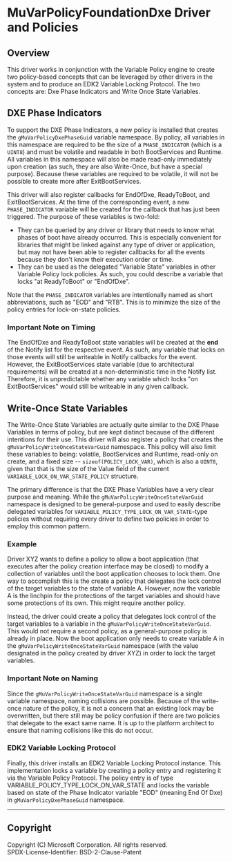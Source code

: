 # MuVarPolicyFoundationDxe Driver and Policies

## Overview

This driver works in conjunction with the Variable Policy engine to create two policy-based
concepts that can be leveraged by other drivers in the system and to produce an EDK2 Variable
Locking Protocol.
The two concepts are: Dxe Phase Indicators and Write Once State Variables.

## DXE Phase Indicators

To support the DXE Phase Indicators, a new policy is installed that creates the
`gMuVarPolicyDxePhaseGuid` variable namespace.
By policy, all variables in this namespace are required to be the size of a `PHASE_INDICATOR`
(which is a `UINT8`) and must be volatile and readable in both BootServices and Runtime.
All variables in this namespace will also be made read-only immediately upon creation (as such,
they are also Write-Once, but have a special purpose).
Because these variables are required to be volatile,
it will not be possible to create more after ExitBootServices.

This driver will also register callbacks for EndOfDxe, ReadyToBoot, and ExitBootServices.
At the time of the corresponding event, a new `PHASE_INDICATOR` variable will be created for the
callback that has just been triggered.
The purpose of these variables is two-fold:

- They can be queried by any driver or library that needs to know what phases of boot have
  already occurred.
  This is especially convenient for libraries that might be linked against any type of driver or
  application, but may not have been able to register callbacks for all the events because they
  don't know their execution order or time.
- They can be used as the delegated "Variable State" variables in other Variable Policy lock
  policies.
  As such, you could describe a variable that locks "at ReadyToBoot" or "EndOfDxe".

Note that the `PHASE_INDICATOR` variables are intentionally named as short abbreviations, such
as "EOD" and "RTB".
This is to minimize the size of the policy entries for lock-on-state policies.

### Important Note on Timing

The EndOfDxe and ReadyToBoot state variables will be created at the **end** of the Notify list
for the respective event.
As such, any variable that locks on those events will still be writeable in Notify callbacks for
the event.
However, the ExitBootServices state variable (due to architectural requirements) will be created
at a non-deterministic time in the Notify list.
Therefore, it is unpredictable whether any variable which locks "on ExitBootServices" would
still be writeable in any given callback.

## Write-Once State Variables

The Write-Once State Variables are actually quite similar to the DXE Phase Variables in terms of
policy, but are kept distinct because of the different intentions for their use.
This driver will also register a policy that creates the `gMuVarPolicyWriteOnceStateVarGuid`
namespace.
This policy will also limit these variables to being: volatile, BootServices and Runtime,
read-only on create, and a fixed size -- `sizeof(POLICY_LOCK_VAR)`, which is also a `UINT8`,
given that that is the size of the Value field of the current `VARIABLE_LOCK_ON_VAR_STATE_POLICY`
structure.

The primary difference is that the DXE Phase Variables have a very clear purpose and meaning.
While the `gMuVarPolicyWriteOnceStateVarGuid` namespace is designed to be general-purpose and
used to easily describe delegated variables for `VARIABLE_POLICY_TYPE_LOCK_ON_VAR_STATE`-type
policies without requiring every driver to define two policies in order to employ this common
pattern.

### Example

Driver XYZ wants to define a policy to allow a boot application (that executes after the policy
creation interface may be closed) to modify a collection of variables until the boot application
chooses to lock them.
One way to accomplish this is the create a policy that delegates the lock control of the target
variables to the state of variable A.
However, now the variable A is the linchpin for the protections of the target variables and
should have some protections of its own.
This might require another policy.

Instead, the driver could create a policy that delegates lock control of the target variables to
a variable in the `gMuVarPolicyWriteOnceStateVarGuid`.
This would not require a second policy, as a general-purpose policy is already in place.
Now the boot application only needs to create variable A in the
`gMuVarPolicyWriteOnceStateVarGuid` namespace (with the value designated in the policy created
by driver XYZ) in order to lock the target variables.

### Important Note on Naming

Since the `gMuVarPolicyWriteOnceStateVarGuid` namespace is a single variable namespace, naming
collisions are possible. Because of the write-once nature of the policy, it is not a concern
that an existing lock may be overwritten, but there still may be policy confusion if there are
two policies that delegate to the exact same name.
It is up to the platform architect to ensure that naming collisions like this do not occur.

### EDK2 Variable Locking Protocol

Finally, this driver installs an EDK2 Variable Locking Protocol instance. This implementation
locks a variable by creating a policy entry and registering it via the Variable Policy Protocol.
The policy entry is of type VARIABLE_POLICY_TYPE_LOCK_ON_VAR_STATE and locks the variable based
on state of the Phase Indicator variable "EOD" (meaning End Of Dxe) in `gMuVarPolicyDxePhaseGuid`
namespace.

---

## Copyright

Copyright (C) Microsoft Corporation. All rights reserved.  
SPDX-License-Identifier: BSD-2-Clause-Patent
